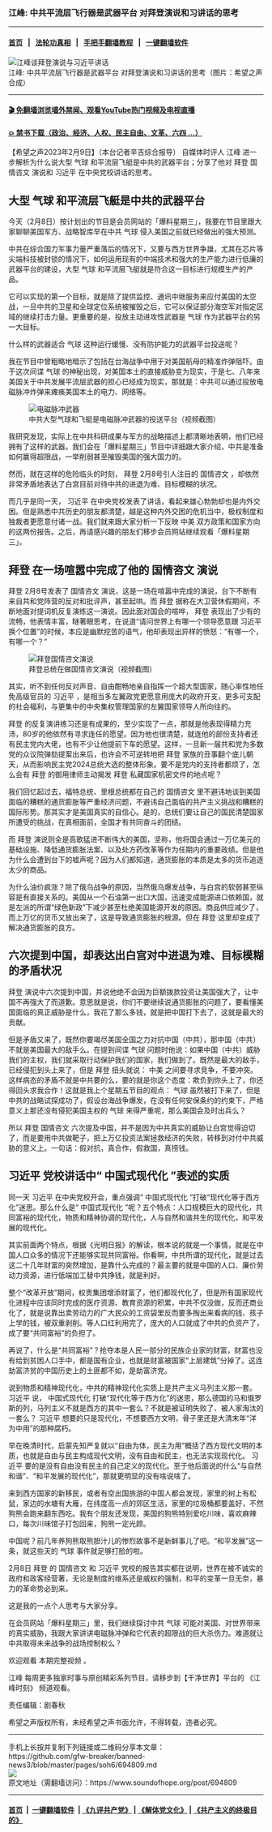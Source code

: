 ### 江峰: 中共平流层飞行器是武器平台 对拜登演说和习讲话的思考
------------------------

#### [首页](https://github.com/gfw-breaker/banned-news3/blob/master/README.md) &nbsp;&nbsp;|&nbsp;&nbsp; [法轮功真相](https://github.com/begood0513/basic/blob/master/README.md)  &nbsp;&nbsp;|&nbsp;&nbsp; [手把手翻墙教程](https://github.com/gfw-breaker/guides/wiki)  &nbsp;&nbsp;|&nbsp;&nbsp; [一键翻墙软件](https://github.com/gfw-breaker/nogfw/blob/master/README.md)  



<div><img alt="江峰谈拜登演说与习近平讲话" src="https://img.soundofhope.org/2023-02/1675911228001-1675970405690.jpeg"/>
<br/><figcaption class="caption">
 江峰: 中共平流层飞行器是武器平台 对拜登演说和习讲话的思考（图片：希望之声合成）
</figcaption></div><hr/>

#### [ 🎬  免翻墙浏览墙外禁闻、观看YouTube热门视频及电视直播](https://github.com/gfw-breaker/HelloWorld)

#### [ 💥  禁书下载（政治、经济、人权、民主自由、文革、六四 ...）](https://github.com/gfw-breaker/books/blob/master/README.md)

<div><div class="Content__Wrapper sc-1bvya0-0 elmmKw article_body" data-checkusr="" itemprop="articleBody">
 <div id="post_place_1">
 </div>
 <p class="meta-top">
  <span class="meta">
   【希望之声2023年2月9日】（本台记者辛吉综合报导）
  </span>
  自媒体时评人
  <ok href="/term/3461">
   江峰
  </ok>
  进一步解析为什么说大型
  <ok href="/term/12797">
   气球
  </ok>
  和平流层飞艇是中共的武器平台；分享了他对
  <ok href="/term/3365">
   拜登
  </ok>
  <ok href="/term/8037">
   国情咨文
  </ok>
  演说和
  <ok href="/term/1063">
   习近平
  </ok>
  在中央党校讲话的思考。
 </p>
 <h2>
  大型
  <ok href="/term/12797">
   气球
  </ok>
  和平流层飞艇是中共的武器平台
 </h2>
 <p>
  今天（2月8日）按计划出的节目是会员网站的「爆料星期三」，我要在节目里跟大家聊聊美国军方、战略智库早在中共
  <ok href="/term/12797">
   气球
  </ok>
  侵入美国之前就已经做出的强大预测。
 </p>
 <p>
  中共在综合国力军事力量严重落后的情况下，又要与西方世界争雄，尤其在芯片等尖端科技被封锁的情况下，如何运用现有的中端技术和强大的生产能力进行低廉的武器平台的建设，大型
  <ok href="/term/12797">
   气球
  </ok>
  和平流层飞艇就是符合这一目标进行规模生产的产品。
 </p>
 <p>
  它可以实现的第一个目标，就是除了提供监控、通讯中继服务来应付美国的太空战，一旦中共的卫星和全球定位系统被摧毁之后，它可以保证部分海空军对指定区域的继续打击力量。更重要的是，投放主动进攻性武器是
  <ok href="/term/12797">
   气球
  </ok>
  作为武器平台的另一大目标。
 </p>
 <p>
  什么样的武器适合
  <ok href="/term/12797">
   气球
  </ok>
  这种运行缓慢、没有防护能力的武器平台投送呢？
 </p>
 <p>
  我在节目中曾粗略地暗示了包括在台海战争中用于对美国航母的精准炸弹阻吓。由于这次间谍
  <ok href="/term/12797">
   气球
  </ok>
  的神秘出现，对美国本土的直接威胁变为现实，于是七、八年来美国关于中共发展平流层武器的担心已经成为现实，那就是：中共可以通过投放电磁脉冲炸弹来瘫痪美国本土的电力、网络等。
 </p>
 <figure class="OImage__StyledFigure-sc-1lfley0-0 jWYblU">
  <img alt="电磁脉冲武器" src="https://img.soundofhope.org/2023-02/1675970093595.jpg"/>
  <br/><figcaption>
   中共大型气球和飞艇是电磁脉冲武器的投送平台（视频截图）
  </figcaption>
 </figure>
 <p>
  我研究发现，实际上在中共科研成果与军方的战略描述上都清晰地表明，他们已经拥有了这样的武器。我们会在「爆料星期三」节目中详细跟大家介绍，中共是准备如何赢得超限战，一举削弱甚至摧毁美国的强大国力的。
 </p>
 <p>
  然而，就在这样的危险临头的时刻，
  <ok href="/term/3365">
   拜登
  </ok>
  2月8号引人注目的
  <ok href="/term/8037">
   国情咨文
  </ok>
  ，却依然非常矛盾地表达了白宫目前对待中共的进退为难、目标模糊的状况。
 </p>
 <p>
  而几乎是同一天，
  <ok href="/term/1063">
   习近平
  </ok>
  在中央党校发表了讲话，看起来雄心勃勃却也是内外交困。但是熟悉中共历史的朋友都清楚，越是这种内外交困的危机当中，极权制度和独裁者更愿意付诸一战。我们就来跟大家分析一下反映
  <ok href="/term/50782">
   中美
  </ok>
  双方政策和国家方向的这两份报告。之后，再请感兴趣的朋友们移步会员网站继续观看「爆料星期三」。
 </p>
 <h2>
  <ok href="/term/3365">
   拜登
  </ok>
  在一场喧嚣中完成了他的
  <ok href="/term/8037">
   国情咨文
  </ok>
  演说
 </h2>
 <p>
  <ok href="/term/3365">
   拜登
  </ok>
  2月8号发表了
  <ok href="/term/8037">
   国情咨文
  </ok>
  演说，这是一场在喧嚣中完成的演说，台下不断有来自共和党阵营的反对和批评声，甚至起哄。而
  <ok href="/term/3365">
   拜登
  </ok>
  据称在大卫营休假期间，不断地面对提词机反复演练这一演说。因此面对国会的喧哗，
  <ok href="/term/3365">
   拜登
  </ok>
  表现出了少有的流畅，他表情丰富，瞇著眼思考，在说道“请问世界上有哪一个领导愿意跟
  <ok href="/term/1063">
   习近平
  </ok>
  换个位置”的时候，本应是幽默挖苦的语气，他却表现出异样的愤怒：“有哪一个，有哪一个？”
 </p>
 <figure class="OImage__StyledFigure-sc-1lfley0-0 jWYblU">
  <img alt="拜登国情咨文演说" src="https://img.soundofhope.org/2023-02/1675970266093.jpg"/>
  <br/><figcaption>
   拜登总统在做国情咨文演说（视频截图）
  </figcaption>
 </figure>
 <p>
  其实，听不到任何反对声音、自由酣畅地亲自指挥一个超大型国家，随心率性地任免高级官员的
  <ok href="/term/1063">
   习近平
  </ok>
  ，是相当多左翼政党更愿意用庞大的政府开支，更多可支配的社会福利，与更集中的中央集权管理国家的左翼国家领导人所向往的。
 </p>
 <p>
  <ok href="/term/3365">
   拜登
  </ok>
  的反复演讲练习还是有成果的，至少实现了一点，那就是他表现得精力充沛，80岁的他依然有寻求连任的愿望。因为他也很清楚，就连他的部份支持者还有民主党内大佬，也有不少让他提前下车的愿望。这样，一旦新一届共和党为多数党的众议院弹劾提案出来后，也许会不可逆转地把
  <ok href="/term/3365">
   拜登
  </ok>
  家族的丑事翻个底儿朝天，从而影响民主党2024总统大选的整体形象。要不是党内的支持者都烦了，怎么会有
  <ok href="/term/3365">
   拜登
  </ok>
  的御用律师主动揭发
  <ok href="/term/3365">
   拜登
  </ok>
  私藏国家机密文件的地点呢？
 </p>
 <p>
  我们回忆起过去，福特总统、里根总统都在自己的
  <ok href="/term/8037">
   国情咨文
  </ok>
  里不避讳地谈到美国面临的糟糕的通货膨胀等严重经济问题，不避讳自己面临的共产主义挑战和糟糕的国际形势。那其实才是美国真实的自信心。是的，总统们要让自己的国民清楚国家所遭受的挑战，在真相面前，全国才有共同奋斗的团结。
 </p>
 <p>
  而
  <ok href="/term/3365">
   拜登
  </ok>
  演说则全是高歌猛进不断伟大的美国，坚称，他将国会通过一万亿美元的基础设施、降低通货膨胀法案、以及处方药改革等作为任期内的重要政绩。但是他为什么会遭到台下的嘘声呢？因为人们都知道，通货膨胀的本质是太多的货币追逐太少的商品。
 </p>
 <p>
  为什么油价疯涨？除了俄乌战争的原因，当然俄乌爆发战争，与白宫的软弱甚至纵容是有直接关系的。美国从一个石油第一出口大国，迅速变成能源进口依赖国，就是左派的所谓“绿色新政”下减少甚至杜绝美国能源开发的原因。商品供应减少了，而上万亿的货币又放出来了，这是导致通货膨胀的根源。但在
  <ok href="/term/3365">
   拜登
  </ok>
  这里却变成了解决通货膨胀的良方。
 </p>
 <h2>
  六次提到中国，却表达出白宫对中进退为难、目标模糊的矛盾状况
 </h2>
 <p>
  <ok href="/term/3365">
   拜登
  </ok>
  演说中六次提到中国，并说他绝不会因为巨额拨款投资让美国强大了，让中国不再强大了而道歉。意思就是说，你们不要继续说通货膨胀的问题了，要看懂美国面临的真正威胁是什么，我花了那么多钱，就是把中国打下去了，这就是最大的贡献。
 </p>
 <p>
  但是矛盾又来了，既然你要竭尽美国全国之力对抗中国（中共），那中国（中共）不就是美国最大的敌手么。在提到间谍
  <ok href="/term/12797">
   气球
  </ok>
  问题时他说：如果中国（中共）威胁我们的主权，我们就采取行动保护我们的国家，我们做到了。既然是最大的敌手，已经侵犯到头上来了，但是
  <ok href="/term/3365">
   拜登
  </ok>
  扭头就说：
  <ok href="/term/50782">
   中美
  </ok>
  之间要寻求竞争，不要冲突。这样病态的矛盾不就是中共要的么，要的就是你这个态度：欺负到你头上了，你还得回头求我合作！这就是我上个星期五节目的观点：
  <ok href="/term/12797">
   气球
  </ok>
  虽然被打下来了，但是中共的战略试探成功了，假设台海战争爆发，在没有任何安保条约的约束下，严格意义上那还没有侵犯美国主权的
  <ok href="/term/12797">
   气球
  </ok>
  来得严重呢，那么美国会及时出兵么？
 </p>
 <p>
  所以
  <ok href="/term/3365">
   拜登
  </ok>
  <ok href="/term/8037">
   国情咨文
  </ok>
  六次提及中国，并不是因为中共真实的威胁让白宫觉得迫切了，而是要用中共做靶子，把上万亿投资法案拯救经济的失败，转移到对付中共威胁的意义上。一句话：假对抗，真合作，假救国，真捞钱。
 </p>
 <h2>
  <ok href="/term/1063">
   习近平
  </ok>
  党校讲话中“
  <ok href="/term/797367">
   中国式现代化
  </ok>
  ”表述的实质
 </h2>
 <p>
  同一天
  <ok href="/term/1063">
   习近平
  </ok>
  在中央党校开会，重点强调“
  <ok href="/term/797367">
   中国式现代化
  </ok>
  ”打破“现代化等于西方化”迷思。那么什么是“
  <ok href="/term/797367">
   中国式现代化
  </ok>
  ”呢？五个特点：人口规模巨大的现代化，共同富裕的现代化，物质和精神协调的现代化，人与自然和谐共生的现代化，和平发展的现代化。
 </p>
 <p>
  其实前面两个特点，根据《光明日报》的解读，根本说的就是一个事情，就是在中国人口众多的情况下还能够实现共同富裕。你看啊，中共所谓的现代化，就是过去这二十几年财富的突然增加，是靠什么完成的？最主要的就是中国的人口、廉价劳动力资源，进行低端加工替中共挣钱，就是利好。
 </p>
 <p>
  整个“改革开放”期间，权贵集团增添财富了，他们都现代化了，但是所有国家现代化进程中应该同时完成的医疗资源、教育资源的积累，中共不仅没做，反而还商业化了，就是说靠出卖劳动力的广大民众的工资袋里反而要多掏出来看病的钱、孩子上学的钱，被双重剥削。等人口红利用完了，庞大的人口就成了中共的负资产了，成了要“共同富裕”的负担了。
 </p>
 <p>
  再说了，什么是“共同富裕”？抢夺本是人民一部分的民族企业家的财富，财富也没有给到贫困人口手中，都是国有企业，也就是财富被国家“上层建筑”分掉了。这连劫富济贫的中国历史上的土匪都不如，是劫富济党。
 </p>
 <p>
  说到物质和精神现代化，中共的精神现代化实质上是共产主义马列主义那一套。
  <ok href="/term/1063">
   习近平
  </ok>
  说，
  <ok href="/term/797367">
   中国式现代化
  </ok>
  打破“现代化等于西方化”的迷思，那么德国的马和俄罗斯的列，马列主义不就是西方的其中一套么？不就是被证明失败了、被人家淘汰的一套么？
  <ok href="/term/1063">
   习近平
  </ok>
  想要的只是现代化，不想要西方文明，骨子里还是大清末年“洋为中用”的那种腐朽。
 </p>
 <p>
  早在晚清时代，启蒙先知严复就以“自由为体，民主为用”概括了西方现代文明的本质，也就是自由与民主构成现代文明，没有自由和民主，也无法实现现代化。
  <ok href="/term/1063">
   习近平
  </ok>
  要的是没有自由没有民主的自己定义的现代化。至于他后面说的什么“与自然和谐”、“和平发展的现代化”，那就更明显的没有啥说啥了。
 </p>
 <p>
  来到西方国家的新移民，或者有空出国旅游的中国人都会发现，家里的树上有松鼠，家边的水塘有大雁，在纬度高一点的郊区生活，家里的垃圾桶都要盖好，不然狗熊会跑来翻东西吃。我有个朋友还发现，美国的狗熊特别爱吃川味，喜欢麻辣口，每次川味馆子打包回来，狗熊一定光顾。
 </p>
 <p>
  中国呢？前几年养狗熊取熊胆汁儿的惨烈故事不是新鲜事儿了吧。“和平发展”这一条，就这些天的
  <ok href="/term/12797">
   气球
  </ok>
  事件就足够打脸的啦。
 </p>
 <p>
  2月8日
  <ok href="/term/3365">
   拜登
  </ok>
  的
  <ok href="/term/8037">
   国情咨文
  </ok>
  和
  <ok href="/term/1063">
   习近平
  </ok>
  党校的报告其实都在说明，世界在被不诚实的政府和政客经营著，无论是制度的维系还是威权的强制，和平的变革一旦无奈，暴力的革命势必到来。
 </p>
 <p>
  这是我的一点个人思考与大家分享。
 </p>
 <p>
  在会员网站「爆料星期三」里，我们继续探讨中共
  <ok href="/term/12797">
   气球
  </ok>
  可能对美国、对世界带来的真实威胁，我跟大家讲讲电磁脉冲弹和它代表的超限战的巨大杀伤力。难道就让中共取得未来战争的战场控制权么？
 </p>
 <p>
  欢迎观看
  <ok href="https://www.ganjing.com/zh-TW/video/1fk77s629n74VyAh7ApnG4GTs1t71c">
   本期完整视频
  </ok>
  。
 </p>
 <p>
  <ok href="https://www.soundofhope.org/term/3461">
   江峰
  </ok>
  每周更多独家时事与原创精彩系列节目，请移步到【干净世界】平台的
  <ok href="https://www.ganjing.com/zh-TW/channel/1eiqjdnq7go3i1dk1QyGrlYTF1g80c">
   《江峰时刻》
  </ok>
  频道观看。
 </p>
 <p class="meta-btm">
  责任编辑：剧春秋
 </p>
 <p class="meta-btm">
  希望之声版权所有，未经希望之声书面允许，不得转载，违者必究。
 </p>
</div>
</div>
<hr/>
手机上长按并复制下列链接或二维码分享本文章：<br/>
https://github.com/gfw-breaker/banned-news3/blob/master/pages/soh6/694809.md <br/>
<a href='https://github.com/gfw-breaker/banned-news3/blob/master/pages/soh6/694809.md'><img src='https://github.com/gfw-breaker/banned-news3/blob/master/pages/soh6/694809.md.png'/></a> <br/>
原文地址（需翻墙访问）：https://www.soundofhope.org/post/694809


------------------------
#### [首页](https://github.com/gfw-breaker/banned-news3/blob/master/README.md) &nbsp;|&nbsp; [一键翻墙软件](https://github.com/gfw-breaker/nogfw/blob/master/README.md) &nbsp;| [《九评共产党》](https://github.com/gfw-breaker/9ping.md/blob/master/README.md#九评之一评共产党是什么) | [《解体党文化》](https://github.com/gfw-breaker/jtdwh.md/blob/master/README.md) | [《共产主义的终极目的》](https://github.com/gfw-breaker/gczydzjmd.md/blob/master/README.md)


<img src='http://gfw-breaker.win/banned-news3/pages/soh6/694809.md' width='0px' height='0px'/>